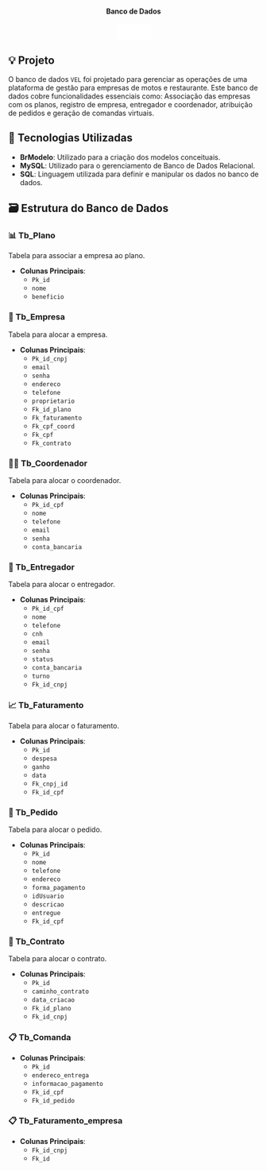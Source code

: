 
<div align="center">
  <h4>Banco de Dados</h4>
  <img src="Vel.png" width="70px" align="center">
</div>

## 💡 Projeto

O banco de dados `VEL` foi projetado para gerenciar as operações de uma plataforma de gestão para empresas de motos e restaurante. Este banco de dados cobre funcionalidades essenciais como: Associação das empresas com os planos, registro de empresa, entregador e coordenador, atribuição de pedidos e geração de comandas virtuais.

## 🔧 Tecnologias Utilizadas

- **BrModelo**: Utilizado para a criação dos modelos conceituais.
- **MySQL**: Utilizado para o gerenciamento de Banco de Dados Relacional.
- **SQL**: Linguagem utilizada para definir e manipular os dados no banco de dados.

## 🗃️ Estrutura do Banco de Dados

### 📊 Tb_Plano
Tabela para associar a empresa ao plano.

- **Colunas Principais**:
  - `Pk_id`
  - `nome`
  - `beneficio`

### 🏢 Tb_Empresa
Tabela para alocar a empresa.

- **Colunas Principais**:
  - `Pk_id_cnpj`
  - `email`
  - `senha`
  - `endereco`
  - `telefone`
  - `proprietario`
  - `Fk_id_plano`
  - `Fk_faturamento`
  - `Fk_cpf_coord`
  - `Fk_cpf`
  - `Fk_contrato`

### 👨‍💼 Tb_Coordenador
Tabela para alocar o coordenador.

- **Colunas Principais**:
  - `Pk_id_cpf`
  - `nome`
  - `telefone`
  - `email`
  - `senha`
  - `conta_bancaria`

### 🛵 Tb_Entregador
Tabela para alocar o entregador.

- **Colunas Principais**:
  - `Pk_id_cpf`
  - `nome`
  - `telefone`
  - `cnh`
  - `email`
  - `senha`
  - `status`
  - `conta_bancaria`
  - `turno`
  - `Fk_id_cnpj`

### 📈 Tb_Faturamento
Tabela para alocar o faturamento.

- **Colunas Principais**:
  - `Pk_id`
  - `despesa`
  - `ganho`
  - `data`
  - `Fk_cnpj_id`
  - `Fk_id_cpf`

### 🛒 Tb_Pedido
Tabela para alocar o pedido.

- **Colunas Principais**:
  - `Pk_id`
  - `nome`
  - `telefone`
  - `endereco`
  - `forma_pagamento`
  - `idUsuario`
  - `descricao`
  - `entregue`
  - `Fk_id_cpf`

### 📄 Tb_Contrato
Tabela para alocar o contrato.

- **Colunas Principais**:
  - `Pk_id`
  - `caminho_contrato`
  - `data_criacao`
  - `Fk_id_plano`
  - `Fk_id_cnpj`

### 📋 Tb_Comanda
- **Colunas Principais**:
  - `Pk_id`
  - `endereco_entrega`
  - `informacao_pagamento`
  - `Fk_id_cpf`
  - `Fk_id_pedido`

### 📋 Tb_Faturamento_empresa
- **Colunas Principais**:
  - `Fk_id_cnpj`
  - `Fk_id`

